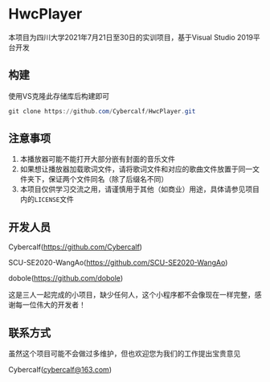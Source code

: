 # HwcPlayer

本项目为四川大学2021年7月21日至30日的实训项目，基于Visual Studio 2019平台开发

## 构建

使用VS克隆此存储库后构建即可

```powershell
git clone https://github.com/Cybercalf/HwcPlayer.git
```

## 注意事项
1. 本播放器可能不能打开大部分嵌有封面的音乐文件
2. 如果想让播放器加载歌词文件，请将歌词文件和对应的歌曲文件放置于同一文件夹下，保证两个文件同名（除了后缀名不同）
3. 本项目仅供学习交流之用，请谨慎用于其他（如商业）用途，具体请参见项目内的`LICENSE`文件

## 开发人员

Cybercalf(https://github.com/Cybercalf)

SCU-SE2020-WangAo(https://github.com/SCU-SE2020-WangAo)

dobole(https://github.com/dobole)

这是三人一起完成的小项目，缺少任何人，这个小程序都不会像现在一样完整，感谢每一位伟大的开发者！

## 联系方式

虽然这个项目可能不会做过多维护，但也欢迎您为我们的工作提出宝贵意见

Cybercalf(cybercalf@163.com)
